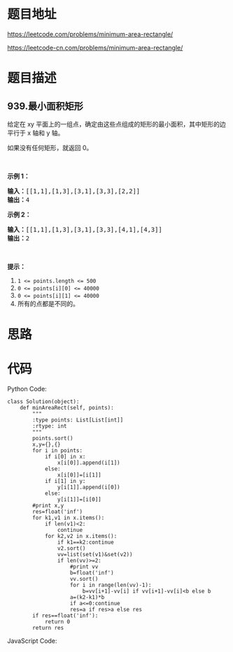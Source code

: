 # 题目地址
https://leetcode.com/problems/minimum-area-rectangle/

https://leetcode-cn.com/problems/minimum-area-rectangle/
# 题目描述
## 939.最小面积矩形
<p>给定在 xy 平面上的一组点，确定由这些点组成的矩形的最小面积，其中矩形的边平行于 x 轴和 y 轴。</p>

<p>如果没有任何矩形，就返回 0。</p>

<p>&nbsp;</p>

<p><strong>示例 1：</strong></p>

<pre><strong>输入：</strong>[[1,1],[1,3],[3,1],[3,3],[2,2]]
<strong>输出：</strong>4
</pre>

<p><strong>示例 2：</strong></p>

<pre><strong>输入：</strong>[[1,1],[1,3],[3,1],[3,3],[4,1],[4,3]]
<strong>输出：</strong>2
</pre>

<p>&nbsp;</p>

<p><strong>提示：</strong></p>

<ol>
	<li><code>1 &lt;= points.length &lt;= 500</code></li>
	<li><code>0 &lt;=&nbsp;points[i][0] &lt;=&nbsp;40000</code></li>
	<li><code>0 &lt;=&nbsp;points[i][1] &lt;=&nbsp;40000</code></li>
	<li>所有的点都是不同的。</li>
</ol>

# 思路

# 代码
Python Code:

```
class Solution(object):
    def minAreaRect(self, points):
        """
        :type points: List[List[int]]
        :rtype: int
        """
        points.sort()
        x,y={},{}
        for i in points:
            if i[0] in x:
                x[i[0]].append(i[1])
            else:
                x[i[0]]=[i[1]]
            if i[1] in y:
                y[i[1]].append(i[0])
            else:
                y[i[1]]=[i[0]]
        #print x,y
        res=float('inf')
        for k1,v1 in x.items():
            if len(v1)<2:
                continue
            for k2,v2 in x.items():
                if k1==k2:continue
                v2.sort()
                vv=list(set(v1)&set(v2))
                if len(vv)>=2:
                    #print vv
                    b=float('inf')
                    vv.sort()
                    for i in range(len(vv)-1):
                        b=vv[i+1]-vv[i] if vv[i+1]-vv[i]<b else b
                    a=(k2-k1)*b
                    if a<=0:continue
                    res=a if res>a else res
        if res==float('inf'):
            return 0
        return res
```
JavaScript Code:

```

```
